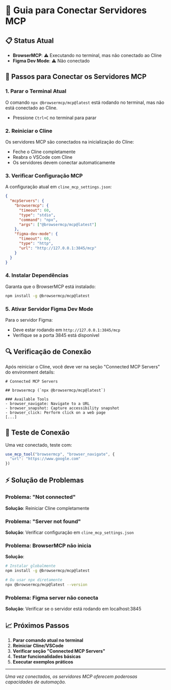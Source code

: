 # 🔧 Guia para Conectar Servidores MCP

## 📋 Status Atual
- **BrowserMCP**: ⚠️ Executando no terminal, mas não conectado ao Cline
- **Figma Dev Mode**: ⚠️ Não conectado

## 🚀 Passos para Conectar os Servidores MCP

### 1. **Parar o Terminal Atual**
O comando `npx @browsermcp/mcp@latest` está rodando no terminal, mas não está conectado ao Cline.
- Pressione `Ctrl+C` no terminal para parar

### 2. **Reiniciar o Cline**
Os servidores MCP são conectados na inicialização do Cline:
- Feche o Cline completamente
- Reabra o VSCode com Cline
- Os servidores devem conectar automaticamente

### 3. **Verificar Configuração MCP**
A configuração atual em `cline_mcp_settings.json`:
```json
{
  "mcpServers": {
    "browsermcp": {
      "timeout": 60,
      "type": "stdio",
      "command": "npx",
      "args": ["@browsermcp/mcp@latest"]
    },
    "figma-dev-mode": {
      "timeout": 60,
      "type": "http",
      "url": "http://127.0.0.1:3845/mcp"
    }
  }
}
```

### 4. **Instalar Dependências**
Garanta que o BrowserMCP está instalado:
```bash
npm install -g @browsermcp/mcp@latest
```

### 5. **Ativar Servidor Figma Dev Mode**
Para o servidor Figma:
- Deve estar rodando em `http://127.0.0.1:3845/mcp`
- Verifique se a porta 3845 está disponível

## 🔍 Verificação de Conexão

Após reiniciar o Cline, você deve ver na seção "Connected MCP Servers" do environment details:

```
# Connected MCP Servers

## browsermcp (`npx @browsermcp/mcp@latest`)

### Available Tools
- browser_navigate: Navigate to a URL
- browser_snapshot: Capture accessibility snapshot
- browser_click: Perform click on a web page
[...]
```

## 🎯 Teste de Conexão

Uma vez conectado, teste com:
```typescript
use_mcp_tool("browsermcp", "browser_navigate", {
  "url": "https://www.google.com"
})
```

## ⚡ Solução de Problemas

### Problema: "Not connected"
**Solução**: Reiniciar Cline completamente

### Problema: "Server not found"
**Solução**: Verificar configuração em `cline_mcp_settings.json`

### Problema: BrowserMCP não inicia
**Solução**: 
```bash
# Instalar globalmente
npm install -g @browsermcp/mcp@latest

# Ou usar npx diretamente
npx @browsermcp/mcp@latest --version
```

### Problema: Figma server não conecta
**Solução**: Verificar se o servidor está rodando em localhost:3845

## 📈 Próximos Passos

1. **Parar comando atual no terminal**
2. **Reiniciar Cline/VSCode**
3. **Verificar seção "Connected MCP Servers"**
4. **Testar funcionalidades básicas**
5. **Executar exemplos práticos**

---

*Uma vez conectados, os servidores MCP oferecem poderosas capacidades de automação.*
